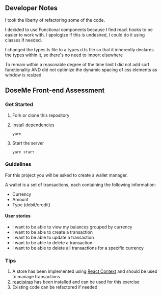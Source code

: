 ## Developer Notes

I took the liberty of refactoring some of the code.

I decided to use Functional components because I find react hooks to be easier to work with. I apologize if this is undesired, I could do it using classes if needed.

I changed the types.ts file to a types.d.ts file so that it inherently declares the types within it, so there's no need to import elsewhere

To remain within a reasonable degree of the time limit I did not add sort functionality AND did not optimize the dynamic spacing of css elements as window is resized

## DoseMe Front-end Assessment

### Get Started

1. Fork or clone this repository

2. Install dependencies

    ```
    yarn
    ```

3. Start the server

    ```
    yarn start
    ```
  
### Guidelines

For this project you will be asked to create a wallet manager.

A wallet is a set of transactions, each containing the following information:

- Currency
- Amount
- Type (debit/credit)

#### User stories

- I want to be able to view my balances grouped by currency
- I want to be able to create a transaction
- I want to be able to update a transaction
- I want to be able to delete a transaction
- I want to be able to delete all transactions for a specific currency

### Tips

1. A store has been implemented using [React Context](https://reactjs.org/docs/context.html) 
and should be used to manage transactions
2. [reactstrap](https://reactstrap.github.io/) has been installed and can be used for this exercise
3. Existing code can be refactored if needed
